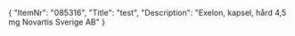 {
  "ItemNr": "085316",
  "Title": "test",
  "Description": "Exelon, kapsel, hård 4,5 mg Novartis Sverige AB"
}